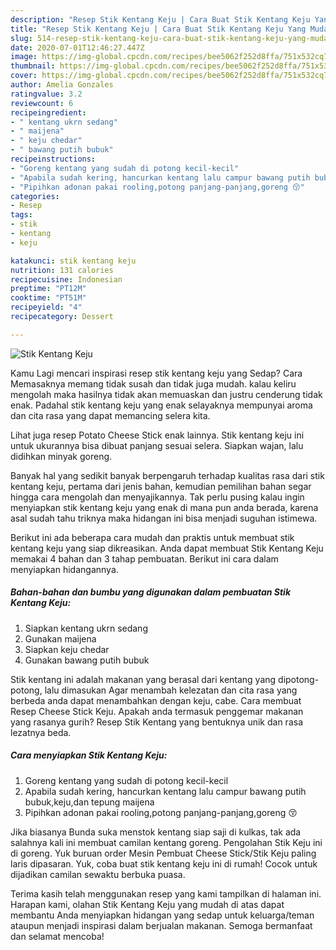 ```yaml
---
description: "Resep Stik Kentang Keju | Cara Buat Stik Kentang Keju Yang Mudah Dan Praktis"
title: "Resep Stik Kentang Keju | Cara Buat Stik Kentang Keju Yang Mudah Dan Praktis"
slug: 514-resep-stik-kentang-keju-cara-buat-stik-kentang-keju-yang-mudah-dan-praktis
date: 2020-07-01T12:46:27.447Z
image: https://img-global.cpcdn.com/recipes/bee5062f252d8ffa/751x532cq70/stik-kentang-keju-foto-resep-utama.jpg
thumbnail: https://img-global.cpcdn.com/recipes/bee5062f252d8ffa/751x532cq70/stik-kentang-keju-foto-resep-utama.jpg
cover: https://img-global.cpcdn.com/recipes/bee5062f252d8ffa/751x532cq70/stik-kentang-keju-foto-resep-utama.jpg
author: Amelia Gonzales
ratingvalue: 3.2
reviewcount: 6
recipeingredient:
- " kentang ukrn sedang"
- " maijena"
- " keju chedar"
- " bawang putih bubuk"
recipeinstructions:
- "Goreng kentang yang sudah di potong kecil-kecil"
- "Apabila sudah kering, hancurkan kentang lalu campur bawang putih bubuk,keju,dan tepung maijena"
- "Pipihkan adonan pakai rooling,potong panjang-panjang,goreng 😚"
categories:
- Resep
tags:
- stik
- kentang
- keju

katakunci: stik kentang keju 
nutrition: 131 calories
recipecuisine: Indonesian
preptime: "PT12M"
cooktime: "PT51M"
recipeyield: "4"
recipecategory: Dessert

---
```



![Stik Kentang Keju](https://img-global.cpcdn.com/recipes/bee5062f252d8ffa/751x532cq70/stik-kentang-keju-foto-resep-utama.jpg)

Kamu Lagi mencari inspirasi resep stik kentang keju yang Sedap? Cara Memasaknya memang tidak susah dan tidak juga mudah. kalau keliru mengolah maka hasilnya tidak akan memuaskan dan justru cenderung tidak enak. Padahal stik kentang keju yang enak selayaknya mempunyai aroma dan cita rasa yang dapat memancing selera kita.

Lihat juga resep Potato Cheese Stick enak lainnya. Stik kentang keju ini untuk ukurannya bisa dibuat panjang sesuai selera. Siapkan wajan, lalu didihkan minyak goreng.

Banyak hal yang sedikit banyak berpengaruh terhadap kualitas rasa dari stik kentang keju, pertama dari jenis bahan, kemudian pemilihan bahan segar hingga cara mengolah dan menyajikannya. Tak perlu pusing kalau ingin menyiapkan stik kentang keju yang enak di mana pun anda berada, karena asal sudah tahu triknya maka hidangan ini bisa menjadi suguhan istimewa.


Berikut ini ada beberapa cara mudah dan praktis untuk membuat stik kentang keju yang siap dikreasikan. Anda dapat membuat Stik Kentang Keju memakai 4 bahan dan 3 tahap pembuatan. Berikut ini cara dalam menyiapkan hidangannya.

<!--inarticleads1-->

##### Bahan-bahan dan bumbu yang digunakan dalam pembuatan Stik Kentang Keju:

1. Siapkan  kentang ukrn sedang
1. Gunakan  maijena
1. Siapkan  keju chedar
1. Gunakan  bawang putih bubuk


Stik kentang ini adalah makanan yang berasal dari kentang yang dipotong-potong, lalu dimasukan Agar menambah kelezatan dan cita rasa yang berbeda anda dapat menambahkan dengan keju, cabe. Cara membuat Resep Cheese Stick Keju. Apakah anda termasuk penggemar makanan yang rasanya gurih? Resep Stik Kentang yang bentuknya unik dan rasa lezatnya beda. 

<!--inarticleads2-->

##### Cara menyiapkan Stik Kentang Keju:

1. Goreng kentang yang sudah di potong kecil-kecil
1. Apabila sudah kering, hancurkan kentang lalu campur bawang putih bubuk,keju,dan tepung maijena
1. Pipihkan adonan pakai rooling,potong panjang-panjang,goreng 😚


Jika biasanya Bunda suka menstok kentang siap saji di kulkas, tak ada salahnya kali ini membuat camilan kentang goreng. Pengolahan Stik Keju ini di goreng. Yuk buruan order Mesin Pembuat Cheese Stick/Stik Keju paling laris dipasaran. Yuk, coba buat stik kentang keju ini di rumah! Cocok untuk dijadikan camilan sewaktu berbuka puasa. 

Terima kasih telah menggunakan resep yang kami tampilkan di halaman ini. Harapan kami, olahan Stik Kentang Keju yang mudah di atas dapat membantu Anda menyiapkan hidangan yang sedap untuk keluarga/teman ataupun menjadi inspirasi dalam berjualan makanan. Semoga bermanfaat dan selamat mencoba!
